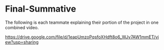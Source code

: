 # Final-Summative

The following is each teammate explaining their portion of the project in one combined video.

https://drive.google.com/file/d/1eapUmzoPqsfoXHdft8o6_WJv7AW1mmET/view?usp=sharing
